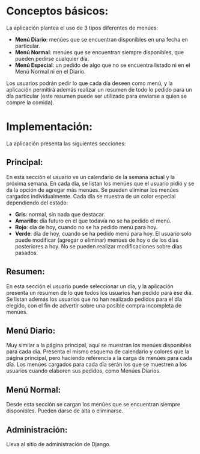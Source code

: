 # Conceptos básicos: #

La aplicación plantea el uso de 3 tipos diferentes de menúes:

  * **Menú Diario**: menúes que se encuentran disponibles en una fecha en particular.
  * **Menú Normal**: menúes que se encuentran siempre disponibles, que pueden pedirse cualquier día.
  * **Menú Especial**: un pedido de algo que no se encuentra listado ni en el Menú Normal ni en el Diario.

Los usuarios podrán pedir lo que cada día deseen como menú, y la aplicación permitirá además realizar un resumen de todo lo pedido para un día particular (este resumen puede ser utilizado para enviarse a quien se compre la comida).

# Implementación: #

La aplicación presenta las siguientes secciones:

## Principal: ##

En esta sección el usuario ve un calendario de la semana actual y la próxima semana. En cada día, se listan los menúes que el usuario pidió y se da la opción de agregar más menúes.
Se pueden eliminar los menúes cargados individualmente.
Cada día se muestra de un color especial dependiendo del estado:
  * **Gris**: normal, sin nada que destacar.
  * **Amarillo**: día futuro en el que todavía no se ha pedido el menú.
  * **Rojo**: día de hoy, cuando no se ha pedido menú para hoy.
  * **Verde**: día de hoy, cuando se ha pedido menú para hoy.
El usuario solo puede modificar (agregar o eliminar) menúes de hoy o de los días posteriores a hoy. No se pueden realizar modificaciones sobre días pasados.

## Resumen: ##

En esta sección el usuario puede seleccionar un día, y la aplicación presenta un resumen de lo que todos los usuarios han pedido para ese día.
Se listan además los usuarios que no han realizado pedidos para el día elegido, con el fin de advertir sobre una posible compra incompleta de menúes.

## Menú Diario: ##

Muy similar a la página principal, aquí se muestran los menúes disponibles para cada día.
Presenta el mismo esquema de calendario y colores que la página principal, pero haciendo referencia a la carga de menúes para cada día.
Los menúes cargados para cada día serán los que se muestren a los usuarios cuando elaboren sus pedidos, como Menúes Diarios.

## Menú Normal: ##

Desde esta sección se cargan los menúes que se encuentran siempre disponibles. Pueden darse de alta o eliminarse.

## Administración: ##

Lleva al sitio de administración de Django.